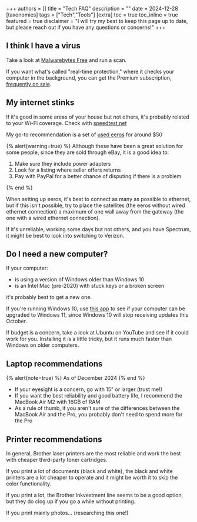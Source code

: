+++
authors = []
title = "Tech FAQ"
description = ""
date = 2024-12-28
[taxonomies]
tags = ["Tech","Tools"]
[extra]
toc = true
toc_inline = true
featured = true
disclaimer = "I will try my best to keep this page up to date, but please reach out if you have any questions or concerns!"
+++

## I think I have a virus

Take a look at [Malwarebytes Free](https://malwarebytes.com) and run a scan.

If you want what's called "real-time protection," where it checks your computer in the background, you can get the Premium subscription, [frequently on sale](https://slickdeals.net/newsearch.php?searchtype=normal&isUserSearch=1&q=malwarebytes&pp=20&sort=newest&rating=1&forumid%5B%5D=9&forumid%5B%5D=30&forumid%5B%5D=25&forumid%5B%5D=10&forumid%5B%5D=38&forumid%5B%5D=54&forumid%5B%5D=13&forumid%5B%5D=4&forumid%5B%5D=8&forumid%5B%5D=39&forumid%5B%5D=53&forumid%5B%5D=177&forumid%5B%5D=41&forumid%5B%5D=44&forumid%5B%5D=166&r=1&hideexpired=1).

## My internet stinks

If it's good in some areas of your house but not others, it's probably related to your Wi-Fi coverage. Check with [speedtest.net](https://speedtest.net)

My go-to recommendation is a set of [used eeros](https://www.ebay.com/sch/i.html?_from=R40&_nkw=eero+j010001+3+pack&_sacat=0&_stpos=11697&_fcid=1&_sop=15) for around $50

{% alert(warning=true) %}
Although these have been a great solution for some people, since they are sold through eBay, it is a good idea to:

1. Make sure they include power adapters
2. Look for a listing where seller offers returns
3. Pay with PayPal for a better chance of disputing if there is a problem

{% end %}

When setting up eeros, it's best to connect as many as possible to ethernet, but if this isn't possible, try to place the satellites (the eeros without wired ethernet connection) a maximum of one wall away from the gateway (the one with a wired ethernet connection).

If it's unreliable, working some days but not others, and you have Spectrum, it might be best to look into switching to Verizon.

## Do I need a new computer?

If your computer:

- is using a version of Windows older than Windows 10
- is an Intel Mac (pre-2020) with stuck keys or a broken screen

it's probably best to get a new one.

If you're running Windows 10, use [this app](https://aka.ms/GetPCHealthCheckApp) to see if your computer can be upgraded to Windows 11, since Windows 10 will stop receiving updates this October.

If budget is a concern, take a look at Ubuntu on YouTube and see if it could work for you. Installing it is a little tricky, but it runs much faster than Windows on older computers.

## Laptop recommendations

{% alert(note=true) %}
As of December 2024
{% end %}

- If your eyesight is a concern, go with 15" or larger (trust me!)
- If you want the best reliability and good battery life, I recommend the MacBook Air M2 with 16GB of RAM
- As a rule of thumb, if you aren't sure of the differences between the MacBook Air and the Pro, you probably don't need to spend more for the Pro

## Printer recommendations

In general, Brother laser printers are the most reliable and work the best with cheaper third-party toner cartridges.

If you print a lot of documents (black and white), the black and white printers are a lot cheaper to operate and it might be worth it to skip the color functionality.

If you print a lot, the Brother Inkvestment line seems to be a good option, but they do clog up if you go a while without printing.

If you print mainly photos... (researching this one!)
